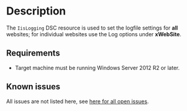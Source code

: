 # Description

The `IisLogging` DSC resource is used to set the logfile settings for **all**
websites; for individual websites use the Log options under **xWebSite**.

## Requirements

* Target machine must be running Windows Server 2012 R2 or later.

## Known issues

All issues are not listed here, see [here for all open issues](https://github.com/dsccommunity/WebAdministrationDsc/issues?q=is%3Aissue+is%3Aopen+in%3Atitle+IisLogging).
